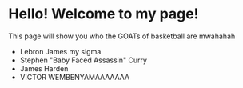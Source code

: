 # Hello! Welcome to my page!
This page will show you who the GOATs of basketball are mwahahah
- Lebron James my sigma
- Stephen "Baby Faced Assassin" Curry
- James Harden
-  VICTOR WEMBENYAMAAAAAAA
